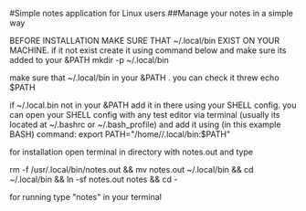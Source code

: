 #Simple notes application for Linux users
##Manage your notes in a simple way

BEFORE INSTALLATION MAKE SURE THAT ~/.local/bin EXIST ON YOUR MACHINE. if it not exist create it using command below and make sure its added to your &PATH
mkdir -p ~/.local/bin 

make sure that ~/.local/bin in your &PATH . you can check it threw 
echo $PATH

if ~/.local.bin not in your &PATH add it in there using your SHELL config. you can open your SHELL config with any test editor via terminal (usually its located at ~/.bashrc or ~/.bash_profile) and add it using (in this example BASH) command:
export PATH="/home/<user>/.local/bin:$PATH"

for installation open terminal in directory with notes.out and type

rm -f /usr/.local/bin/notes.out && mv notes.out ~/.local/bin && cd ~/.local/bin && ln -sf notes.out notes && cd -

for running type "notes" in your terminal

